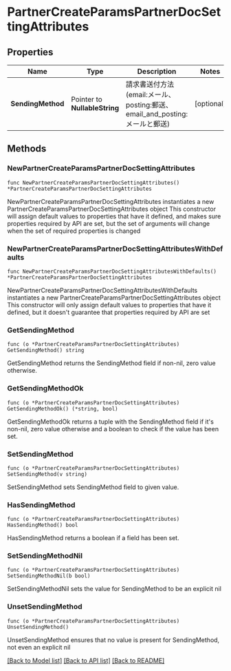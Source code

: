 # PartnerCreateParamsPartnerDocSettingAttributes

## Properties

Name | Type | Description | Notes
------------ | ------------- | ------------- | -------------
**SendingMethod** | Pointer to **NullableString** | 請求書送付方法(email:メール、posting:郵送、email_and_posting:メールと郵送) | [optional] 

## Methods

### NewPartnerCreateParamsPartnerDocSettingAttributes

`func NewPartnerCreateParamsPartnerDocSettingAttributes() *PartnerCreateParamsPartnerDocSettingAttributes`

NewPartnerCreateParamsPartnerDocSettingAttributes instantiates a new PartnerCreateParamsPartnerDocSettingAttributes object
This constructor will assign default values to properties that have it defined,
and makes sure properties required by API are set, but the set of arguments
will change when the set of required properties is changed

### NewPartnerCreateParamsPartnerDocSettingAttributesWithDefaults

`func NewPartnerCreateParamsPartnerDocSettingAttributesWithDefaults() *PartnerCreateParamsPartnerDocSettingAttributes`

NewPartnerCreateParamsPartnerDocSettingAttributesWithDefaults instantiates a new PartnerCreateParamsPartnerDocSettingAttributes object
This constructor will only assign default values to properties that have it defined,
but it doesn't guarantee that properties required by API are set

### GetSendingMethod

`func (o *PartnerCreateParamsPartnerDocSettingAttributes) GetSendingMethod() string`

GetSendingMethod returns the SendingMethod field if non-nil, zero value otherwise.

### GetSendingMethodOk

`func (o *PartnerCreateParamsPartnerDocSettingAttributes) GetSendingMethodOk() (*string, bool)`

GetSendingMethodOk returns a tuple with the SendingMethod field if it's non-nil, zero value otherwise
and a boolean to check if the value has been set.

### SetSendingMethod

`func (o *PartnerCreateParamsPartnerDocSettingAttributes) SetSendingMethod(v string)`

SetSendingMethod sets SendingMethod field to given value.

### HasSendingMethod

`func (o *PartnerCreateParamsPartnerDocSettingAttributes) HasSendingMethod() bool`

HasSendingMethod returns a boolean if a field has been set.

### SetSendingMethodNil

`func (o *PartnerCreateParamsPartnerDocSettingAttributes) SetSendingMethodNil(b bool)`

 SetSendingMethodNil sets the value for SendingMethod to be an explicit nil

### UnsetSendingMethod
`func (o *PartnerCreateParamsPartnerDocSettingAttributes) UnsetSendingMethod()`

UnsetSendingMethod ensures that no value is present for SendingMethod, not even an explicit nil

[[Back to Model list]](../README.md#documentation-for-models) [[Back to API list]](../README.md#documentation-for-api-endpoints) [[Back to README]](../README.md)


